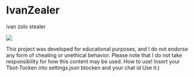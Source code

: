 # IvanZealer
<p>ivan zolo stealer</p>
<P><img src="https://img.itch.zone/aW1nLzc5NDA2ODYucG5n/original/osqvga.png"></P>
This project was developed for educational purposes, and I do not endorse any form of cheating or unethical behavior.
Please note that I do not take responsibility for how this content may be used.
How to use! 
Insert your Tbot-Tocken into settings.json btocken and your chat id 
Use it:)


